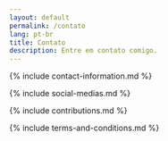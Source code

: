 ```yaml
---
layout: default
permalink: /contato
lang: pt-br
title: Contato
description: Entre em contato comigo.
---
```


{% include contact-information.md %}

{% include social-medias.md %}

{% include contributions.md %}

{% include terms-and-conditions.md %}
